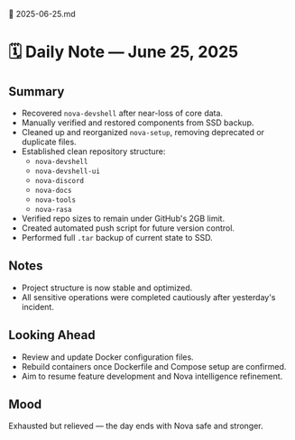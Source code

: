 📅 2025-06-25.md

# 🗓️ Daily Note — June 25, 2025

## Summary
- Recovered `nova-devshell` after near-loss of core data.
- Manually verified and restored components from SSD backup.
- Cleaned up and reorganized `nova-setup`, removing deprecated or duplicate files.
- Established clean repository structure:
  - `nova-devshell`
  - `nova-devshell-ui`
  - `nova-discord`
  - `nova-docs`
  - `nova-tools`
  - `nova-rasa`
- Verified repo sizes to remain under GitHub's 2GB limit.
- Created automated push script for future version control.
- Performed full `.tar` backup of current state to SSD.

## Notes
- Project structure is now stable and optimized.
- All sensitive operations were completed cautiously after yesterday's incident.

## Looking Ahead
- Review and update Docker configuration files.
- Rebuild containers once Dockerfile and Compose setup are confirmed.
- Aim to resume feature development and Nova intelligence refinement.

## Mood
Exhausted but relieved — the day ends with Nova safe and stronger.
